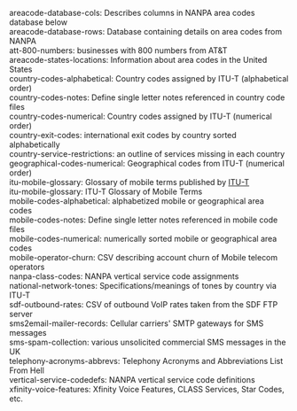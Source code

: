areacode-database-cols: Describes columns in NANPA area codes database below  
areacode-database-rows: Database containing details on area codes from NANPA  
att-800-numbers: businesses with 800 numbers from AT&T  
areacode-states-locations: Information about area codes in the United States  
country-codes-alphabetical: Country codes assigned by ITU-T (alphabetical order)  
country-codes-notes: Define single letter notes referenced in country code files  
country-codes-numerical: Country codes assigned by ITU-T (numerical order)  
country-exit-codes: international exit codes by country sorted alphabetically  
country-service-restrictions: an outline of services missing in each country  
geographical-codes-numerical: Geographical codes from ITU-T (numerical order)  
itu-mobile-glossary: Glossary of mobile terms published by [ITU-T](http://itu.int)  
itu-mobile-glossary: ITU-T Glossary of Mobile Terms  
mobile-codes-alphabetical: alphabetized mobile or geographical area codes   
mobile-codes-notes: Define single letter notes referenced in mobile code files  
mobile-codes-numerical: numerically sorted mobile or geographical area codes  
mobile-operator-churn: CSV describing account churn of Mobile telecom operators  
nanpa-class-codes: NANPA vertical service code assignments  
national-network-tones: Specifications/meanings of tones by country via ITU-T  
sdf-outbound-rates: CSV of outbound VoIP rates taken from the SDF FTP server  
sms2email-mailer-records: Cellular carriers' SMTP gateways for SMS messages  
sms-spam-collection: various unsolicited commercial SMS messages in the UK  
telephony-acronyms-abbrevs: Telephony Acronyms and Abbreviations List From Hell  
vertical-service-codedefs: NANPA vertical service code definitions  
xfinity-voice-features: Xfinity Voice Features, CLASS Services, Star Codes, etc.  
